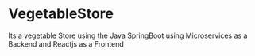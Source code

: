 # VegetableStore
Its a vegetable Store using the Java SpringBoot using Microservices as a Backend and Reactjs as a Frontend
